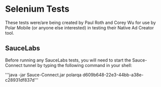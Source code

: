 Selenium Tests
==============

These tests were/are being created by Paul Roth and Corey Wu for use by Polar Mobile (or anyone else interested) in testing their Native Ad Creator tool.

SauceLabs
---------

Before running any SauceLabs tests, you will need to start the Sauce-Connect
tunnel by typing the following command in your shell:

'''java -jar Sauce-Connect.jar polarqa d609b648-22e3-44bb-a38e-c28931df837d'''

